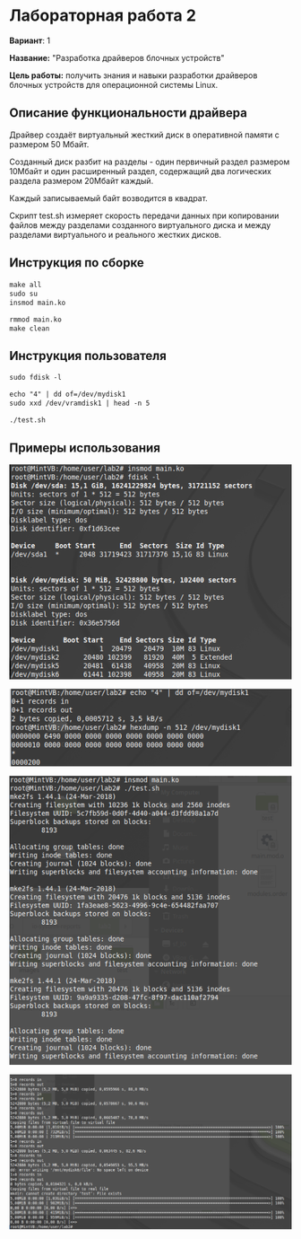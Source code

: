 # Лабораторная работа 2

**Вариант**: 1

**Название:** "Разработка драйверов блочных устройств"

**Цель работы:** получить знания и навыки разработки драйверов блочных устройств для операционной системы Linux.

## Описание функциональности драйвера

Драйвер создаёт виртуальный жесткий диск в 
оперативной памяти с размером 50 Мбайт. 

Созданный диск разбит на разделы - один первичный раздел размером 10Мбайт и один расширенный раздел, содержащий два логических раздела размером 20Мбайт каждый.

Каждый записываемый байт возводится в квадрат.

Скрипт test.sh измеряет скорость передачи данных при копировании файлов между разделами созданного виртуального диска и между разделами виртуального и реального жестких дисков.


## Инструкция по сборке

```
make all
sudo su
insmod main.ko
```
```
rmmod main.ko
make clean
```

## Инструкция пользователя

```
sudo fdisk -l
```

```
echo "4" | dd of=/dev/mydisk1
sudo xxd /dev/vramdisk1 | head -n 5
```

```
./test.sh
```

## Примеры использования

![images/screenshot1.jpg](images/screenshot1.png)

![images/screenshot2.jpg](images/screenshot2.png)

![images/screenshot3.jpg](images/screenshot3.png)

![images/screenshot4.jpg](images/screenshot4.png)